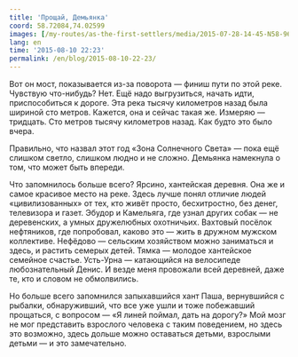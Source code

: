 ```yaml
---
title: 'Прощай, Демьянка'
coord: 58.72084,74.02599
images: [/my-routes/as-the-first-settlers/media/2015-07-28-14-45-N58-966195E72-146972-3098, /my-routes/as-the-first-settlers/media/2015-07-25-11-39-N59-020660E71-691568-2949, /my-routes/as-the-first-settlers/media/2015-07-25-06-07-N59-047257E71-660097-2941, /my-routes/as-the-first-settlers/media/2015-07-21-08-00-N59-171675E71-265822-2870]
lang: en
time: '2015-08-10 22:23'
permalink: /en/blog/2015-08-10-22-23/
---
```


Вот он мост, показывается из-за поворота&nbsp;— финиш пути по этой реке. Чувствую что-нибудь? Нет. Ещё надо выгрузиться, начать идти, приспособиться к дороге. Эта река тысячу километров назад была шириной сто метров. Кажется, она и сейчас такая же. Измеряю&nbsp;— тридцать. Сто&nbsp;метров тысячу&nbsp;километров назад. Как будто это было вчера.

Правильно, что назвал этот год «Зона Солнечного Света»&nbsp;— пока ещё слишком светло, слишком людно и не сложно. Демьянка намекнула о том, что может быть впереди.

Что запомнилось больше всего? Ярсино, хантейская деревня. Она же и самое красивое место на реке. Здесь лучше понял отличие людей «цивилизованных» от тех, кто живёт просто, бесхитростно, без денег, телевизора и газет. Эбудор и Камельяга, где узнал других собак&nbsp;— не деревенских, а умных дружелюбных охотничьих. Вахтовый посёлок нефтяников, где попробовал, каково это&nbsp;— жить в дружном мужском коллективе. Нефёдово&nbsp;— сельским хозяйством можно заниматься и здесь, и растить семерых детей. Тямка&nbsp;— молодое хантейское семейное счастье. Усть-Урна&nbsp;— катающийся на велосипеде любознательный Денис. И везде меня провожали всей деревней, даже те, кто и словом не обмолвились.

Но больше всего запомнился запыхавшийся хант Паша, вернувшийся с рыбалки, обнаруживший, что все уже ушли и тоже побежавший прощаться, с вопросом&nbsp;— «Я линей поймал, дать на дорогу?» Мой мозг не мог представить взрослого человека с таким поведением, но здесь это возможно, здесь дольше можно оставаться детьми, взрослыми детьми — и это замечательно.
